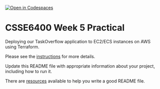 [![Open in Codespaces](https://classroom.github.com/assets/launch-codespace-f4981d0f882b2a3f0472912d15f9806d57e124e0fc890972558857b51b24a6f9.svg)](https://classroom.github.com/open-in-codespaces?assignment_repo_id=10583481)
# CSSE6400 Week 5 Practical

Deploying our TaskOverflow application to EC2/ECS instances on AWS using Terraform.

Please see the [instructions](https://csse6400.uqcloud.net/practicals/week05.pdf) for more details.

Update this README file with appropriate information about your project,
including how to run it.

There are [resources](https://www.makeareadme.com) available to help you write a good README file.


